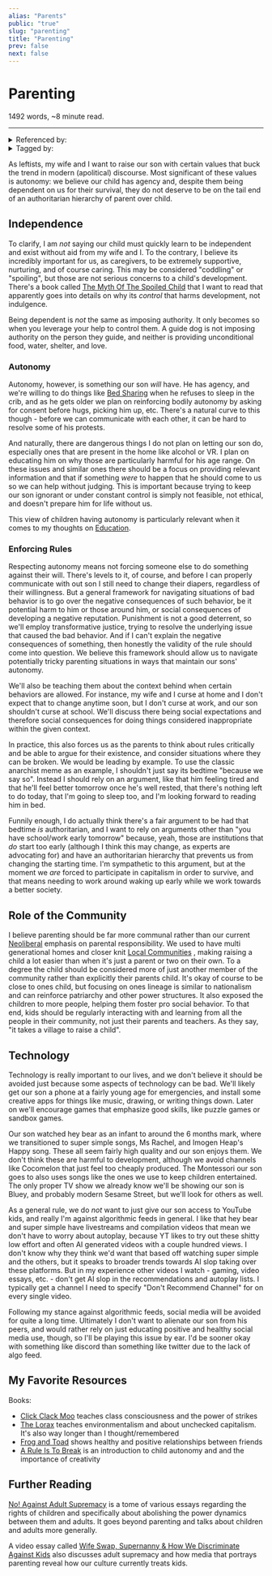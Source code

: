 ```yaml
---
alias: "Parents"
public: "true"
slug: "parenting"
title: "Parenting"
prev: false
next: false
---
```

<script setup>
import { data } from '../../git.data.ts';
import { useData } from 'vitepress';
const pageData = useData();
</script>
<h1 class="p-name">Parenting</h1>
<p>1492 words, ~8 minute read. <span v-html="data[`site/${pageData.page.value.relativePath}`]" /></p>
<hr/>

<details><summary>Referenced by:</summary><a href="/garden/individualism/index.md">Individualism</a></details>

<details><summary>Tagged by:</summary><a href="/garden/anti-natalism/index.md">Anti Natalism</a><a href="/garden/child-free/index.md">Child Free</a><a href="/garden/children-on-the-internet/index.md">Children on the Internet</a><a href="/garden/parent-dictated-education/index.md">Parent Dictated Education</a></details>

As leftists, my wife and I want to raise our son with certain values that buck the trend in modern (apolitical) discourse. Most significant of these values is autonomy: we believe our child has agency and, despite them being dependent on us for their survival, they do not deserve to be on the tail end of an authoritarian hierarchy of parent over child.

## Independence

<span id="6777f9e9-da40-42f7-9ac3-ab9c732be035">To clarify, I am _not_ saying our child must quickly learn to be independent and exist without aid from my wife and I. To the contrary, I believe its incredibly important for us, as caregivers, to be extremely supportive, nurturing, and of course caring. This may be considered "coddling" or "spoiling", but those are not serious concerns to a child's development. There's a book called [The Myth Of The Spoiled Child](https://www.alfiekohn.org/myth-spoiled-child/) that I want to read that apparently goes into details on why its _control_ that harms development, not indulgence.</span>

Being dependent is _not_ the same as imposing authority. It only becomes so when you leverage your help to control them. A guide dog is not imposing authority on the person they guide, and neither is providing unconditional food, water, shelter, and love.

### Autonomy

Autonomy, however, is something our son _will_ have. He has agency, and we're willing to do things like [Bed Sharing](/garden/bed-sharing/index.md)  when he refuses to sleep in the crib, and as he gets older we plan on reinforcing bodily autonomy by asking for consent before hugs, picking him up, etc. There's a natural curve to this though - before we can communicate with each other, it can be hard to resolve some of his protests.

And naturally, there are dangerous things I do not plan on letting our son do, especially ones that are present in the home like alcohol or VR. I plan on educating him on why those are particularly harmful for his age range.  On these issues and similar ones there should be a focus on providing relevant information and that if something _were_ to happen that he should come to us so we can help without judging. This is important because trying to keep our son ignorant or under constant control is simply not feasible, not ethical, and doesn't prepare him for life without us.

This view of children having autonomy is particularly relevant when it comes to my thoughts on [Education](/garden/education/index.md).

### Enforcing Rules

Respecting autonomy means not forcing someone else to do something against their will. There's levels to it, of course, and before I can properly communicate with out son I still need to change their diapers, regardless of their willingness. But a general framework for navigating situations of bad behavior is to go over the negative consequences of such behavior, be it potential harm to him or those around him, or social consequences of developing a negative reputation. Punishment is not a good deterrent, so we'll employ transformative justice, trying to resolve the underlying issue that caused the bad behavior. And if I can't explain the negative consequences of something, then honestly the validity of the rule should come into question. We believe this framework should allow us to navigate potentially tricky parenting situations in ways that maintain our sons' autonomy.

We'll also be teaching them about the context behind when certain behaviors are allowed. For instance, my wife and I curse at home and I don't expect that to change anytime soon, but I don't curse at work, and our son shouldn't curse at school. We'll discuss there being social expectations and therefore social consequences for doing things considered inappropriate within the given context.

In practice, this also forces us as the parents to think about rules critically and be able to argue for their existence, and consider situations where they can be broken. We would be leading by example. To use the classic anarchist meme as an example, I shouldn't just say its bedtime "because we say so". Instead I should rely on an argument, like that him feeling tired and that he'll feel better tomorrow once he's well rested, that there's nothing left to do today, that I'm going to sleep too, and I'm looking forward to reading him in bed.

Funnily enough, I do actually think there's a fair argument to be had that bedtime _is_ authoritarian, and I want to rely on arguments other than "you have school/work early tomorrow" because, yeah, those are institutions that _do_ start too early (although I think this may change, as experts are advocating for) and have an authoritarian hierarchy that prevents us from changing the starting time. I'm sympathetic to this argument, but at the moment we _are_ forced to participate in capitalism in order to survive, and that means needing to work around waking up early while we work towards a better society.

## Role of the Community

I believe parenting should be far more communal rather than our current [Neoliberal](/garden/neoliberalism/index.md) emphasis on parental responsibility. We used to have multi generational homes and closer knit [Local Communities](/garden/local-communities/index.md) , making raising a child a lot easier than when it's just a parent or two on their own. To a degree the child should be considered more of just another member of the community rather than explicitly their parents child. It's okay of course to be close to ones child, but focusing on ones lineage is similar to nationalism and can reinforce patriarchy and other power structures. It also exposed the children to more people, helping them foster pro social behavior. To that end, kids should be regularly interacting with and learning from all the people in their community, not just their parents and teachers. As they say, "it takes a village to raise a child".

## Technology

Technology is really important to our lives, and we don't believe it should be avoided just because some aspects of technology can be bad. We'll likely get our son a phone at a fairly young age for emergencies, and install some creative apps for things like music, drawing, or writing things down. Later on we'll encourage games that emphasize good skills, like puzzle games or sandbox games.

Our son watched hey bear as an infant to around the 6 months mark, where we transitioned to super simple songs, Ms Rachel, and Imogen Heap's Happy song. These all seem fairly high quality and our son enjoys them. We don't think these are harmful to development, although we avoid channels like Cocomelon that just feel too cheaply produced. The Montessori our son goes to also uses songs like the ones we use to keep children entertained. The only proper TV show we already know we'll be showing our son is Bluey, and probably modern Sesame Street, but we'll look for others as well.

As a general rule, we do _not_ want to just give our son access to YouTube kids, and really I'm against algorithmic feeds in general. I like that hey bear and super simple have livestreams and compilation videos that mean we don't have to worry about autoplay, because YT likes to try out these shitty low effort and often AI generated videos with a couple hundred views. I don't know why they think we'd want that based off watching super simple and the others, but it speaks to broader trends towards AI slop taking over these platforms. But in my experience other videos I watch - gaming, video essays, etc. - don't get AI slop in the recommendations and autoplay lists. I typically get a channel I need to specify "Don't Recommend Channel" for on every single video.

Following my stance against algorithmic feeds, social media will be avoided for quite a long time. Ultimately I don't want to alienate our son from his peers, and would rather rely on just educating positive and healthy social media use, though, so I'll be playing this issue by ear. I'd be sooner okay with something like discord than something like twitter due to the lack of algo feed.

## My Favorite Resources

Books:
- [Click Clack Moo](https://www.goodreads.com/book/show/766955.Click_Clack_Moo) teaches class consciousness and the power of strikes
- [The Lorax](https://yale.learningu.org/download/91736886-e31e-47c0-8a3b-f1c1843a6f7c/H3146_The%20Lorax_Storybook.pdf) teaches environmentalism and about unchecked capitalism. It's also way longer than I thought/remembered
- [Frog and Toad](https://www.amazon.com/Frog-Toad-Collection-Arnold-Lobel/dp/000813622X) shows healthy and positive relationships between friends
- [A Rule Is To Break](https://www.akpress.org/ruleistobreak.html) is an introduction to child autonomy and and the importance of creativity

## Further Reading

[No! Against Adult Supremacy](https://archive.org/details/no-against-adult-supremacy/page/n5/mode/2up) is a tome of various essays regarding the rights of children and specifically about abolishing the power dynamics between them and adults. It goes beyond parenting and talks about children and adults more generally.

A video essay called [Wife Swap, Supernanny & How We Discriminate Against Kids](https://www.youtube.com/watch?v=ySAP3d0Gh8U) also discusses adult supremacy and how media that portrays parenting reveal how our culture currently treats kids.